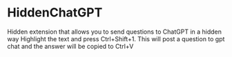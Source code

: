 # HiddenChatGPT
Hidden extension that allows you to send questions to ChatGPT in a hidden way
Highlight the text and press Ctrl+Shift+1. This will post a question to gpt chat and the answer will be copied to Ctrl+V
